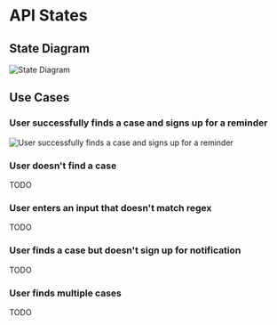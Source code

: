 # API States

## State Diagram

![State Diagram](http://www.plantuml.com/plantuml/proxy?cache=no&src=https://raw.githubusercontent.com/codeforbtv/courtbot-vt-frontend/{branch}/docs/diagrams/state-diagram.puml)


## Use Cases

### User successfully finds a case and signs up for a reminder

![User successfully finds a case and signs up for a reminder](http://www.plantuml.com/plantuml/proxy?cache=no&src=https://raw.githubusercontent.com/codeforbtv/courtbot-vt-frontend/{branch}/docs/diagrams/case-found-sign-up-for-reminder.puml)

### User doesn't find a case

TODO

### User enters an input that doesn't match regex

TODO

### User finds a case but doesn't sign up for notification

TODO

### User finds multiple cases

TODO
